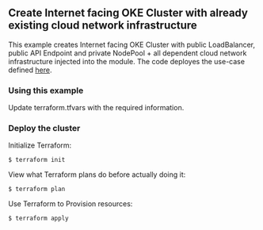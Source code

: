 ## Create Internet facing OKE Cluster with already existing cloud network infrastructure
This example creates Internet facing OKE Cluster with public LoadBalancer, public API Endpoint and private NodePool + all dependent cloud network infrastructure injected into the module. The code deployes the use-case defined [here](https://docs.oracle.com/en-us/iaas/Content/ContEng/Concepts/contengnetworkconfigexample.htm#example-publick8sapi-privateworkers-publiclb).     

### Using this example
Update terraform.tfvars with the required information.

### Deploy the cluster  
Initialize Terraform:
```
$ terraform init
```
View what Terraform plans do before actually doing it:
```
$ terraform plan
```
Use Terraform to Provision resources:
```
$ terraform apply
```
